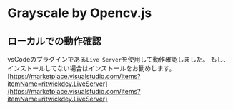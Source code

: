 # Grayscale by Opencv.js
## ローカルでの動作確認
vsCodeのプラグインである`Live Server`を使用して動作確認しました。
もし、インストールしてない場合はインストールをお勧めします。
[https://marketplace.visualstudio.com/items?itemName=ritwickdey.LiveServer](https://marketplace.visualstudio.com/items?itemName=ritwickdey.LiveServer)